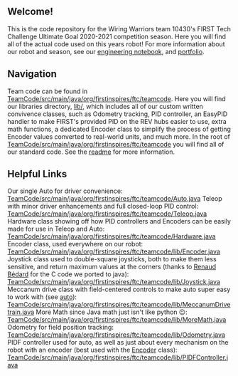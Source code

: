 ## Welcome!

This is the code repository for the Wiring Warriors team 10430's FIRST Tech Challenge Ultimate Goal 2020-2021 competition season. Here you will find all of the actual code used on this years robot! For more information about our robot and season, see our [engineering notebook](https://www.youtube.com/watch?v=xvFZjo5PgG0), and [portfolio](https://www.youtube.com/watch?v=xvFZjo5PgG0).

## Navigation

Team code can be found in [TeamCode/src/main/java/org/firstinspires/ftc/teamcode](https://github.com/Wiring-Warriors-10430/2021-Ultimate-Goal-Season/tree/master/TeamCode). Here you will find our libraries directory, [lib/](https://github.com/Wiring-Warriors-10430/2021-Ultimate-Goal-Season/tree/master/TeamCode/src/main/java/org/firstinspires/ftc/teamcode/lib), which includes all of our custom written convivence classes, such as Odometry tracking, PID controller, an EasyPID handler to make FIRST's provided PID on the REV hubs easier to use, extra math functions, a dedicated Encoder class to simplify the process of getting Encoder values converted to real-world units, and much more. In the root of [TeamCode/src/main/java/org/firstinspires/ftc/teamcode](https://github.com/Wiring-Warriors-10430/2021-Ultimate-Goal-Season/tree/master/TeamCode) you will find all of our standard code. See the [readme](https://github.com/Wiring-Warriors-10430/2021-Ultimate-Goal-Season/blob/master/TeamCode/src/main/java/org/firstinspires/ftc/teamcode/readme.md) for more information.

## Helpful Links

Our single Auto for driver convenience: [TeamCode/src/main/java/org/firstinspires/ftc/teamcode/Auto.java](https://github.com/Wiring-Warriors-10430/2021-Ultimate-Goal-Season/blob/master/TeamCode/src/main/java/org/firstinspires/ftc/teamcode/Auto.java)
Teleop with minor driver enhancements and full closed-loop PID control: [TeamCode/src/main/java/org/firstinspires/ftc/teamcode/Teleop.java](https://github.com/Wiring-Warriors-10430/2021-Ultimate-Goal-Season/blob/master/TeamCode/src/main/java/org/firstinspires/ftc/teamcode/Teleop.java)
Hardware class showing off how PID controllers and Encoders can be easily made for use in Teleop and Auto: [TeamCode/src/main/java/org/firstinspires/ftc/teamcode/Hardware.java](https://github.com/Wiring-Warriors-10430/2021-Ultimate-Goal-Season/blob/master/TeamCode/src/main/java/org/firstinspires/ftc/teamcode/Hardware.java)
Encoder class, used everywhere on our robot: [TeamCode/src/main/java/org/firstinspires/ftc/teamcode/lib/Encoder.java](https://github.com/Wiring-Warriors-10430/2021-Ultimate-Goal-Season/blob/master/TeamCode/src/main/java/org/firstinspires/ftc/teamcode/lib/Encoder.java)
Joystick class used to double-square joysticks, both to make them less sensitive, and return maximum values at the corners (thanks to [Renaud Bédard](http://theinstructionlimit.com/squaring-the-thumbsticks) for the C code we ported to java): [TeamCode/src/main/java/org/firstinspires/ftc/teamcode/lib/Joystick.java](https://github.com/Wiring-Warriors-10430/2021-Ultimate-Goal-Season/blob/master/TeamCode/src/main/java/org/firstinspires/ftc/teamcode/lib/Joystick.java)
Meccanum drive class with field-centered controls to make auto super easy to work with (see [auto](https://github.com/Wiring-Warriors-10430/2021-Ultimate-Goal-Season/blob/master/TeamCode/src/main/java/org/firstinspires/ftc/teamcode/Auto.java)): [TeamCode/src/main/java/org/firstinspires/ftc/teamcode/lib/MeccanumDrivetrain.java](https://github.com/Wiring-Warriors-10430/2021-Ultimate-Goal-Season/blob/master/TeamCode/src/main/java/org/firstinspires/ftc/teamcode/lib/MeccanumDrivetrain.java)
More Math since Java math just isn't like python :wink:: [TeamCode/src/main/java/org/firstinspires/ftc/teamcode/lib/MoreMath.java](https://github.com/Wiring-Warriors-10430/2021-Ultimate-Goal-Season/blob/master/TeamCode/src/main/java/org/firstinspires/ftc/teamcode/lib/MoreMath.java)
Odometry for field position tracking: [TeamCode/src/main/java/org/firstinspires/ftc/teamcode/lib/Odometry.java](https://github.com/Wiring-Warriors-10430/2021-Ultimate-Goal-Season/blob/master/TeamCode/src/main/java/org/firstinspires/ftc/teamcode/lib/Odometry.java)
PIDF controller used for auto, as well as just about every mechanism on the robot with an encoder (best used with the [Encoder](https://github.com/Wiring-Warriors-10430/2021-Ultimate-Goal-Season/blob/master/TeamCode/src/main/java/org/firstinspires/ftc/teamcode/lib/Encoder.java) class): [TeamCode/src/main/java/org/firstinspires/ftc/teamcode/lib/PIDFController.java](https://github.com/Wiring-Warriors-10430/2021-Ultimate-Goal-Season/blob/master/TeamCode/src/main/java/org/firstinspires/ftc/teamcode/lib/PIDFController.java)
